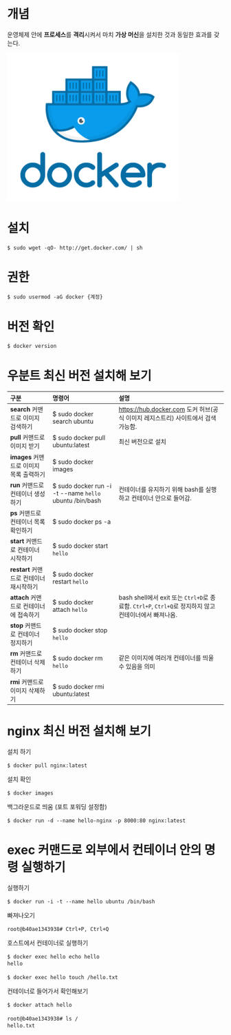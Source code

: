 개념
=====
운영체제 안에 **프로세스**를 **격리**시켜서 마치 **가상 머신**을 설치한 것과 동일한 효과를 갖는다.

<img title="docker" src="./images/docker.png" alt="docker" width="400px">

설치
=====
```
$ sudo wget -qO- http://get.docker.com/ | sh
```

권한
=====
```
$ sudo usermod -aG docker {계정}
```

버전 확인
=====
```
$ docker version
```

우분트 최신 버전 설치해 보기
=====
구분 | 명령어 | 설명
:---|:---|:---
**search** 커맨드로 이미지 검색하기 | $ sudo docker search ubuntu | https://hub.docker.com 도커 허브(공식 이미지 레지스트리) 사이트에서 검색 가능함.
**pull** 커맨드로 이미지 받기 | $ sudo docker pull ubuntu:latest | 최신 버전으로 설치
**images** 커맨드로 이미지 목록 출력하기 | $ sudo docker images
**run** 커맨드로 컨테이너 생성하기 | $ sudo docker run -i -t --name `hello` ubuntu /bin/bash | 컨테이너를 유지하기 위해 bash를 실행하고 컨테이너 안으로 들어감.
**ps** 커맨드로 컨테이너 목록 확인하기 | $ sudo docker ps -a
**start** 커맨드로 컨테이너 시작하기 | $ sudo docker start `hello`
**restart** 커맨드로 컨테이너 재시작하기 | $ sudo docker restart `hello`
**attach** 커맨드로 컨테이너에 접속하기 | $ sudo docker attach `hello` | bash shell에서 exit 또는 `Ctrl+D`로 종료함. `Ctrl+P`, `Ctrl+Q`로 정지하지 않고 컨테이너에서 빠져나옴.
**stop** 커맨드로 컨테이너 정지하기 | $ sudo docker stop `hello`
**rm** 커맨드로 컨테이너 삭제하기 | $ sudo docker rm `hello` | 같은 이미지에 여러개 컨테이너를 띄울 수 있음을 의미
**rmi** 커맨드로 이미지 삭제하기 | $ sudo docker rmi ubuntu:latest

nginx 최신 버전 설치해 보기
=====
설치 하기
```
$ docker pull nginx:latest
```

설치 확인
```
$ docker images
```

백그라운드로 띄움 (포트 포워딩 설정함)
```
$ docker run -d --name hello-nginx -p 8000:80 nginx:latest
```

exec 커맨드로 외부에서 컨테이너 안의 명령 실행하기
=====
실행하기
```
$ docker run -i -t --name hello ubuntu /bin/bash 
```

빠져나오기
```
root@b40ae1343938# Ctrl+P, Ctrl+Q
```

호스트에서 컨테이너로 실행하기
```
$ docker exec hello echo hello
hello

$ docker exec hello touch /hello.txt
```

컨테이너로 들어가서 확인해보기
```
$ docker attach hello

root@b40ae1343938# ls /
hello.txt
```
